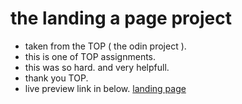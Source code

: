 ﻿# the landing a page project 
* taken from the TOP ( the odin project ).
* this is one of TOP assignments.
* this was so hard. and very helpfull.
* thank you TOP.
* live preview link in below.
[ landing page](https://zemmex.github.io/landing-page)
